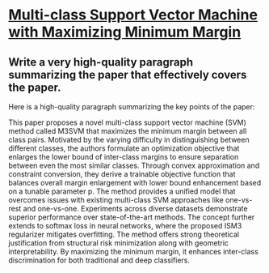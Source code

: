 # [Multi-class Support Vector Machine with Maximizing Minimum Margin](https://arxiv.org/abs/2312.06578)

## Write a very high-quality paragraph summarizing the paper that effectively covers the paper.

 Here is a high-quality paragraph summarizing the key points of the paper:

This paper proposes a novel multi-class support vector machine (SVM) method called M3SVM that maximizes the minimum margin between all class pairs. Motivated by the varying difficulty in distinguishing between different classes, the authors formulate an optimization objective that enlarges the lower bound of inter-class margins to ensure separation between even the most similar classes. Through convex approximation and constraint conversion, they derive a trainable objective function that balances overall margin enlargement with lower bound enhancement based on a tunable parameter p. The method provides a unified model that overcomes issues with existing multi-class SVM approaches like one-vs-rest and one-vs-one. Experiments across diverse datasets demonstrate superior performance over state-of-the-art methods. The concept further extends to softmax loss in neural networks, where the proposed ISM3 regularizer mitigates overfitting. The method offers strong theoretical justification from structural risk minimization along with geometric interpretability. By maximizing the minimum margin, it enhances inter-class discrimination for both traditional and deep classifiers.
